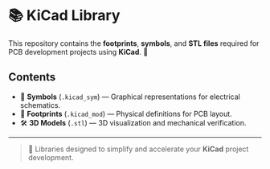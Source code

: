 # 📚 KiCad Library

This repository contains the **footprints**, **symbols**, and **STL files** required for PCB development projects using **KiCad**. 🚀

## Contents

- 🧩 **Symbols** (`.kicad_sym`) — Graphical representations for electrical schematics.
- 📐 **Footprints** (`.kicad_mod`) — Physical definitions for PCB layout.
- 🛠️ **3D Models** (`.stl`) — 3D visualization and mechanical verification.

---

> 🎯 Libraries designed to simplify and accelerate your **KiCad** project development.  
